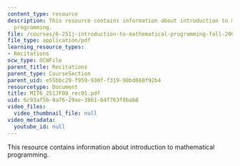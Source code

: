 ```yaml
---
content_type: resource
description: This resource contains information about introduction to mathematical
  programming.
file: /courses/6-251j-introduction-to-mathematical-programming-fall-2009/6c93af5b9a7629ae386164f763f8bab8_MIT6_251JF09_rec01.pdf
file_type: application/pdf
learning_resource_types:
- Recitations
ocw_type: OCWFile
parent_title: Recitations
parent_type: CourseSection
parent_uid: e55bbc29-f959-930f-f319-90bd860f92b4
resourcetype: Document
title: MIT6_251JF09_rec01.pdf
uid: 6c93af5b-9a76-29ae-3861-64f763f8bab8
video_files:
  video_thumbnail_file: null
video_metadata:
  youtube_id: null
---
```

This resource contains information about introduction to mathematical programming.

